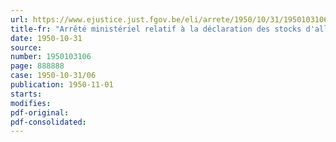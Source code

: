 ```yaml
---
url: https://www.ejustice.just.fgov.be/eli/arrete/1950/10/31/1950103106/justel
title-fr: "Arrêté ministériel relatif à la déclaration des stocks d'allumettes, d'appareils d'allumage, d'acide acétique et de vinaigres"
date: 1950-10-31
source:
number: 1950103106
page: 888888
case: 1950-10-31/06
publication: 1950-11-01
starts:
modifies:
pdf-original:
pdf-consolidated:
---
```


